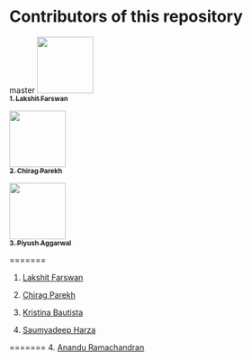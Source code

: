 # Contributors of this repository

master
[<img src="https://avatars2.githubusercontent.com/u/28424777?s=400&v=4" width="100px;"/><br /><sub><b> 1. Lakshit Farswan </b></sub>]( http://github.com/LakshitF )

[<img src="https://avatars2.githubusercontent.com/u/1888712?s=400&v=4" width="100px;"/><br /><sub><b> 2. Chirag Parekh </b></sub>]( http://github.com/chiragparekh )


[<img src="https://avatars3.githubusercontent.com/u/30289244?s=400&u=5a336a9376c3663812b61e4cd12c7ecc084849a0&v=4" width="100px;"/><br /><sub><b> 3. Piyush Aggarwal </b></sub>]( https://github.com/piyushagru )

=======
1. [Lakshit Farswan](http://github.com/LakshitF)
2. [Chirag Parekh](http://github.com/chiragparekh)
3. [Kristina Bautista](http://github.com/KIBautista)

4. [Saumyadeep Harza](https://github.com/saumyadipsss)

=======
4. [Anandu Ramachandran](http://github.com/AnanduRamachandran)
 

